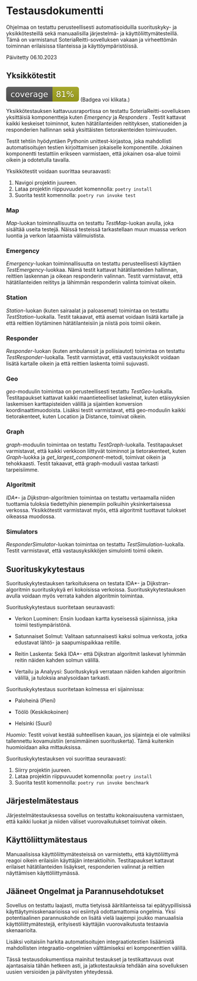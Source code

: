 # Testausdokumentti

Ohjelmaa on testattu perusteellisesti automatisoiduilla suorituskyky- ja yksikkötesteillä sekä manuaalisilla järjestelmä- ja käyttöliittymätesteillä. Tämä on varmistanut SoteriaReitti-sovelluksen vakaan ja virheettömän toiminnan erilaisissa tilanteissa ja käyttöympäristöissä.

Päivitetty 06.10.2023

## Yksikkötestit

[![Coverage Report](/docs/images/coverage.svg "Coverage Badge")](https://htmlpreview.github.io/?https://github.com/3nd3r1/soteriareitti/blob/main/docs/coverage/index.html)
(Badgea voi klikata.)

Yksikkötestauksen kattavuusraportissa on testattu SoteriaReitti-sovelluksen yksittäisiä komponentteja kuten _Emergency_ ja _Responders_ . Testit kattavat kaikki keskeiset toiminnot, kuten hätätilanteiden reitityksen, stationeiden ja responderien hallinnan sekä yksittäisten tietorakenteiden toimivuuden.

Testit tehtiin hyödyntäen Pythonin unittest-kirjastoa, joka mahdollisti automatisoitujen testien kirjoittamisen jokaiselle komponentille. Jokainen komponentti testattiin erikseen varmistaen, että jokainen osa-alue toimii oikein ja odotetulla tavalla.

Yksikkötestit voidaan suorittaa seuraavasti:

1. Navigoi projektin juureen.
2. Lataa projektin riippuvuudet komennolla:
   `poetry install`
3. Suorita testit komennolla:
   `poetry run invoke test`

### Map
_Map_-luokan toiminnallisuutta on testattu _TestMap_-luokan avulla, joka sisältää useita testejä. Näissä testeissä tarkastellaan muun muassa verkon luontia ja verkon lataamista välimuistista.

### Emergency
_Emergency_-luokan toiminnallisuutta on testattu perusteellisesti käyttäen _TestEmergency_-luokkaa. Nämä testit kattavat hätätilanteiden hallinnan, reittien laskennan ja oikean responderin valinnan. Testit varmistavat, että hätätilanteiden reititys ja lähimmän responderin valinta toimivat oikein.

### Station
_Station_-luokan (kuten sairaalat ja paloasemat) toimintaa on testattu _TestStation_-luokalla. Testit takaavat, että asemat voidaan lisätä kartalle ja että reittien löytäminen hätätilanteisiin ja niistä pois toimii oikein.

### Responder
_Responder_-luokan (kuten ambulanssit ja poliisiautot) toimintaa on testattu _TestResponder_-luokalla. Testit varmistavat, että vastausyksiköt voidaan lisätä kartalle oikein ja että reittien laskenta toimii sujuvasti.

### Geo
_geo_-moduulin toimintaa on perusteellisesti testattu _TestGeo_-luokalla. Testitapaukset kattavat kaikki maantieteelliset laskelmat, kuten etäisyyksien laskemisen karttapisteiden välillä ja sijaintien konversion koordinaattimuodoista. Lisäksi testit varmistavat, että geo-moduulin kaikki tietorakenteet, kuten Location ja Distance, toimivat oikein.

### Graph
_graph_-moduulin toimintaa on testattu _TestGraph_-luokalla. Testitapaukset varmistavat, että kaikki verkkoon liittyvät toiminnot ja tietorakenteet, kuten _Graph_-luokka ja *get_largest_component*-metodi, toimivat oikein ja tehokkaasti. Testit takaavat, että graph-moduuli vastaa tarkasti tarpeisiimme.

### Algoritmit
_IDA*_- ja _Dijkstran_-algoritmien toimintaa on testattu vertaamalla niiden tuottamia tuloksia tiedettyihin pienempiin polkuihin yksinkertaisessa verkossa. Yksikkötestit varmistavat myös, että algoritmit tuottavat tulokset oikeassa muodossa.

### Simulators
_ResponderSimulator_-luokan toimintaa on testattu _TestSimulation_-luokalla. Testit varmistavat, että vastausyksikköjen simulointi toimii oikein.

## Suorituskykytestaus

Suorituskykytestauksen tarkoituksena on testata IDA\*- ja Dijkstran-algoritmin suorituskykyä eri kokoisissa verkoissa. 
Suorituskykytestauksen avulla voidaan myös verrata kahden algoritmin toimintaa.

Suorituskykytestaus suoritetaan seuraavasti:

- Verkon Luominen: Ensin luodaan kartta kyseisessä sijainnissa, joka toimii testiympäristönä.

- Satunnaiset Solmut: Valitaan satunnaisesti kaksi solmua verkosta, jotka edustavat lähtö- ja saapumispaikkaa reitille.

- Reitin Laskenta: Sekä IDA*- että Dijkstran algoritmit laskevat lyhimmän reitin näiden kahden solmun välillä.

- Vertailu ja Analyysi: Suorituskykyä verrataan näiden kahden algoritmin välillä, ja tuloksia analysoidaan tarkasti. 

Suorituskykytestaus suoritetaan kolmessa eri sijainnissa:

- Paloheinä (Pieni)

- Töölö (Keskikokoinen)

- Helsinki (Suuri)

_Huomio_: Testit voivat kestää suhteellisen kauan, jos sijainteja ei ole valmiiksi tallennettu kovamuistiin (ensimmäinen suorituskerta). 
Tämä kuitenkin huomioidaan aika mittauksissa.

Suorituskykytestauksen voi suorittaa seuraavasti:

1. Siirry projektin juureen.
2. Lataa projektin riippuvuudet komennolla: `poetry install`
3. Suorita testit komennolla: `poetry run invoke benchmark`

## Järjestelmätestaus

Järjestelmätestauksessa sovellus on testattu kokonaisuutena varmistaen, että kaikki luokat ja niiden väliset vuorovaikutukset toimivat oikein.

## Käyttöliittymätestaus

Manuaalisissa käyttöliittymätesteissä on varmistettu, että käyttöliittymä reagoi oikein erilaisiin käyttäjän interaktioihin. Testitapaukset kattavat erilaiset hätätilanteiden lisäykset, responderien valinnat ja reittien näyttämisen käyttöliittymässä.

## Jääneet Ongelmat ja Parannusehdotukset

Sovellus on testattu laajasti, mutta tietyissä ääritilanteissa tai epätyypillisissä käyttäytymisskenaarioissa voi esiintyä odottamattomia ongelmia. Yksi potentiaalinen parannuskohde on lisätä vielä laajempi joukko manuaalisia käyttöliittymätestejä, erityisesti käyttäjän vuorovaikutusta testaavia skenaarioita.

Lisäksi voitaisiin harkita automatisoitujen integraatiotestien lisäämistä mahdollisten integraatio-ongelmien välttämiseksi eri komponenttien välillä.

Tässä testausdokumentissa mainitut testaukset ja testikattavuus ovat ajantasaisia tähän hetkeen asti, ja jatkotestauksia tehdään aina sovelluksen uusien versioiden ja päivitysten yhteydessä.
